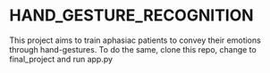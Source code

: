 # HAND_GESTURE_RECOGNITION

This project aims to train aphasiac patients to convey their emotions through hand-gestures.
To do the same, clone this repo, change to final_project and run app.py
